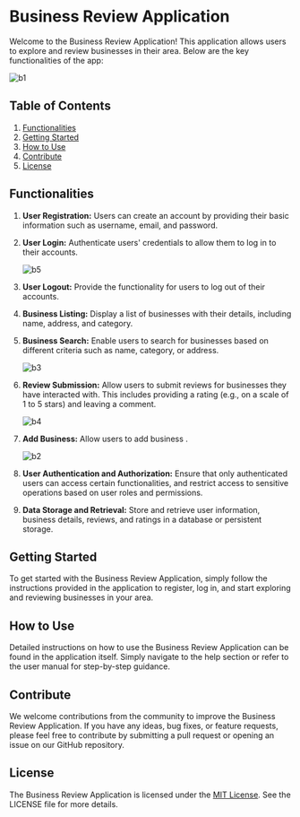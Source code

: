 # Business Review Application

Welcome to the Business Review Application! This application allows users to explore and review businesses in their area. Below are the key functionalities of the app:

![b1](https://github.com/Apache-ghost/Business_Review_Application/assets/125418589/9817ffe0-3a94-481b-b9a2-49c3c9704898)

## Table of Contents
1. [Functionalities](#functionalities)
2. [Getting Started](#getting-started)
3. [How to Use](#how-to-use)
4. [Contribute](#contribute)
5. [License](#license)

## Functionalities

1. **User Registration:** Users can create an account by providing their basic information such as username, email, and password.
2. **User Login:** Authenticate users' credentials to allow them to log in to their accounts.
   
   ![b5](https://github.com/Apache-ghost/Business_Review_Application/assets/125418589/f4ecef3a-32a4-452a-a5f4-ddd24c69d37d)

4. **User Logout:** Provide the functionality for users to log out of their accounts.

5. **Business Listing:** Display a list of businesses with their details, including name, address, and category.

   
7. **Business Search:** Enable users to search for businesses based on different criteria such as name, category, or address.

   ![b3](https://github.com/Apache-ghost/Business_Review_Application/assets/125418589/a29ef8c3-79f7-4848-aefc-33400f421f0d)

9. **Review Submission:** Allow users to submit reviews for businesses they have interacted with. This includes providing a rating (e.g., on a scale of 1 to 5 stars) and leaving a comment.

   ![b4](https://github.com/Apache-ghost/Business_Review_Application/assets/125418589/7f0274d2-4798-4d6b-bdcf-0f36a3c324c8)

10. **Add Business:** Allow users to add business .

    ![b2](https://github.com/Apache-ghost/Business_Review_Application/assets/125418589/498fbd98-a555-4a21-b2fc-bff948493dca)

12. **User Authentication and Authorization:** Ensure that only authenticated users can access certain functionalities, and restrict access to sensitive operations based on user roles and permissions.

    
13. **Data Storage and Retrieval:** Store and retrieve user information, business details, reviews, and ratings in a database or persistent storage.

## Getting Started

To get started with the Business Review Application, simply follow the instructions provided in the application to register, log in, and start exploring and reviewing businesses in your area.

## How to Use

Detailed instructions on how to use the Business Review Application can be found in the application itself. Simply navigate to the help section or refer to the user manual for step-by-step guidance.

## Contribute

We welcome contributions from the community to improve the Business Review Application. If you have any ideas, bug fixes, or feature requests, please feel free to contribute by submitting a pull request or opening an issue on our GitHub repository.

## License

The Business Review Application is licensed under the [MIT License](https://opensource.org/licenses/MIT). See the LICENSE file for more details.
